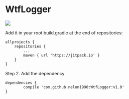 # WtfLogger

[![](https://jitpack.io/v/nelon1990/WtfLogger.svg)](https://jitpack.io/#nelon1990/WtfLogger)

Add it in your root build.gradle at the end of repositories:

	allprojects {
		repositories {
			...
			maven { url 'https://jitpack.io' }
		}
	}


Step 2. Add the dependency

	dependencies {
	        compile 'com.github.nelon1990:WtfLogger:v1.0'
	}